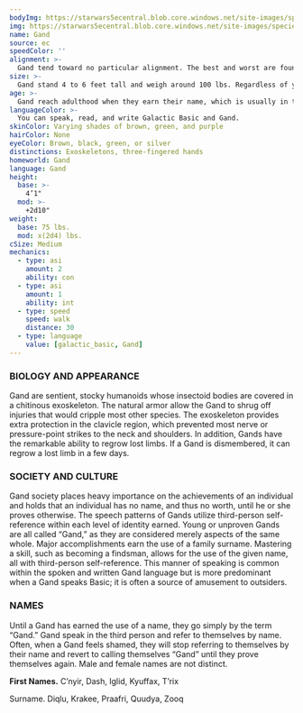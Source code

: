 ```yaml
---
bodyImg: https://starwars5ecentral.blob.core.windows.net/site-images/species/species_gand.png
img: https://starwars5ecentral.blob.core.windows.net/site-images/species/species_gand.png
name: Gand
source: ec
speedColor: ''
alignment: >-
  Gand tend toward no particular alignment. The best and worst are found among them.
size: >-
  Gand stand 4 to 6 feet tall and weigh around 100 lbs. Regardless of your position in that range, your size is Medium.
age: >-
  Gand reach adulthood when they earn their name, which is usually in their teens, and live to be about 70 on average.
languageColor: >-
  You can speak, read, and write Galactic Basic and Gand. 
skinColor: Varying shades of brown, green, and purple
hairColor: None
eyeColor: Brown, black, green, or silver
distinctions: Exoskeletons, three-fingered hands
homeworld: Gand
language: Gand
height:
  base: >-
    4’1"
  mod: >-
    +2d10"
weight:
  base: 75 lbs.
  mod: x(2d4) lbs.
cSize: Medium
mechanics:
  - type: asi
    amount: 2
    ability: con
  - type: asi
    amount: 1
    ability: int
  - type: speed
    speed: walk
    distance: 30
  - type: language
    value: [galactic_basic, Gand]
---
```

### BIOLOGY AND APPEARANCE
Gand are sentient, stocky humanoids whose insectoid bodies are covered in a chitinous exoskeleton. The natural armor allow the Gand to shrug off injuries that would cripple most other species. The exoskeleton provides extra protection in the clavicle region, which prevented most nerve or pressure-point strikes to the neck and shoulders. In addition, Gands have the remarkable ability to regrow lost limbs. If a Gand is dismembered, it can regrow a lost limb in a few days.

### SOCIETY AND CULTURE
Gand society places heavy importance on the achievements of an individual and holds that an individual has no name, and thus no worth, until he or she proves otherwise. The speech patterns of Gands utilize third-person self-reference within each level of identity earned. Young or unproven Gands are all called “Gand,” as they are considered merely aspects of the same whole. Major accomplishments earn the use of a family surname. Mastering a skill, such as becoming a findsman, allows for the use of the given name, all with third-person self-reference. This manner of speaking is common within the spoken and written Gand language but is more predominant when a Gand speaks Basic; it is often a source of amusement to outsiders.

### NAMES
Until a Gand has earned the use of a name, they go simply by the term “Gand.” Gand speak in the third person and refer to themselves by name. Often, when a Gand feels shamed, they will stop referring to themselves by their name and revert to calling themselves “Gand” until they prove themselves again. Male and female names are not distinct.

__First Names.__ C’nyir, Dash, Iglid, Kyuffax, T’rix

Surname. Diqlu, Krakee, Praafri, Quudya, Zooq



    